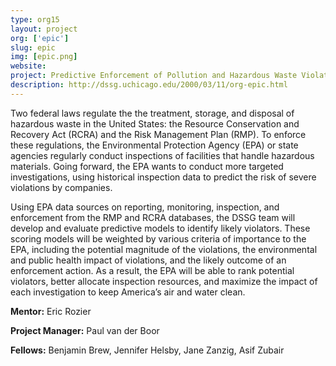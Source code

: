 ```yaml
---
type: org15
layout: project
org: ['epic']
slug: epic
img: [epic.png]
website: 
project: Predictive Enforcement of Pollution and Hazardous Waste Violations
description: http://dssg.uchicago.edu/2000/03/11/org-epic.html
---
```


<p>Two federal laws regulate the the treatment, storage, and disposal of hazardous waste in the United States: the Resource Conservation and Recovery Act (RCRA) and the Risk Management Plan (RMP). To enforce these regulations, the Environmental Protection Agency (EPA) or state agencies regularly conduct inspections of facilities that handle hazardous materials. Going forward, the EPA wants to conduct more targeted investigations, using historical inspection data to predict the risk of severe violations by companies.</p>

<p>Using EPA data sources on reporting, monitoring, inspection, and enforcement from the RMP and RCRA databases, the DSSG team will develop and evaluate predictive models to identify likely violators. These scoring models will be weighted by various criteria of importance to the EPA, including the potential magnitude of the violations, the environmental and public health impact of violations, and the likely outcome of an enforcement action. As a result, the EPA will be able to rank potential violators, better allocate inspection resources, and maximize the impact of each investigation to keep America’s air and water clean.</p>
 

<p><b>Mentor:</b> Eric Rozier

<p><b>Project Manager:</b> Paul van der Boor

<p><b>Fellows:</b> Benjamin Brew, Jennifer Helsby, Jane Zanzig, Asif Zubair
